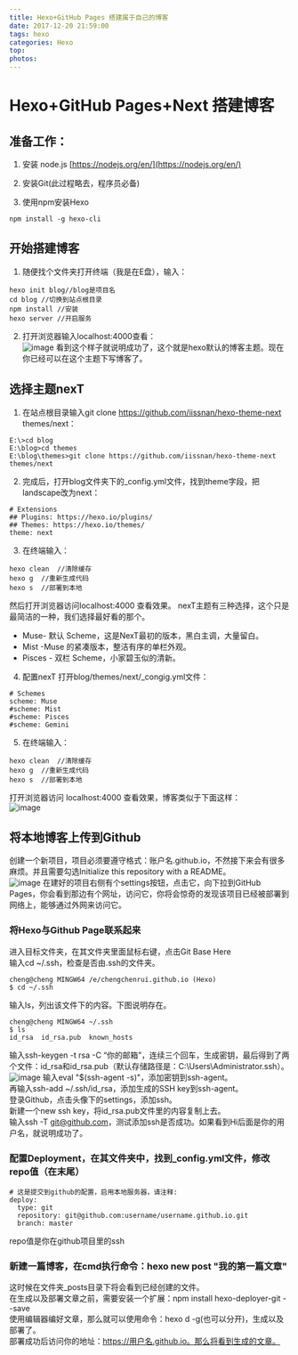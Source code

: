 ```yaml
---
title: Hexo+GitHub Pages 搭建属于自己的博客
date: 2017-12-20 21:59:00
tags: hexo
categories: Hexo
top:
photos:
---
```


# Hexo+GitHub Pages+Next 搭建博客
## 准备工作：
1. 安装 node.js
[https://nodejs.org/en/](https://nodejs.org/en/)  

2. 安装Git(此过程略去，程序员必备)  

3. 使用npm安装Hexo
```
npm install -g hexo-cli
```

## 开始搭建博客
1. 随便找个文件夹打开终端（我是在E盘），输入：
```
hexo init blog//blog是项目名
cd blog //切换到站点根目录
npm install //安装
hexo server //开启服务
```

2. 打开浏览器输入localhost:4000查看：  
![image](http://p6neued6m.bkt.clouddn.com/2018022200121435.png) 
看到这个样子就说明成功了，这个就是hexo默认的博客主题。现在你已经可以在这个主题下写博客了。
    
## 选择主题nexT
1. 在站点根目录输入git clone https://github.com/iissnan/hexo-theme-next themes/next：
```
E:\>cd blog
E:\blog>cd themes
E:\blog\themes>git clone https://github.com/iissnan/hexo-theme-next themes/next
```

2. 完成后，打开blog文件夹下的_config.yml文件，找到theme字段，把landscape改为next：
```
# Extensions
## Plugins: https://hexo.io/plugins/
## Themes: https://hexo.io/themes/
theme: next
```

3. 在终端输入：
```
hexo clean  //清除缓存
hexo g  //重新生成代码
hexo s  //部署到本地
```
然后打开浏览器访问localhost:4000 查看效果。
nexT主题有三种选择，这个只是最简洁的一种，我们选择最好看的那个。
- Muse- 默认 Scheme，这是NexT最初的版本，黑白主调，大量留白。
- Mist -Muse 的紧凑版本，整洁有序的单栏外观。
- Pisces - 双栏 Scheme，小家碧玉似的清新。

4. 配置nexT
打开blog/themes/next/_congig.yml文件：
```
# Schemes
scheme: Muse
#scheme: Mist
#scheme: Pisces
#scheme: Gemini
```

5. 在终端输入：
```
hexo clean  //清除缓存
hexo g  //重新生成代码
hexo s  //部署到本地
```
打开浏览器访问 localhost:4000 查看效果，博客类似于下面这样：  
![image](http://p6neued6m.bkt.clouddn.com/blog_01.png) 

## 将本地博客上传到Github
创建一个新项目，项目必须要遵守格式：账户名.github.io，不然接下来会有很多麻烦。并且需要勾选Initialize this repository with a README。  
![image](http://p6neued6m.bkt.clouddn.com/blog_02.png) 
在建好的项目右侧有个settings按钮，点击它，向下拉到GitHub Pages，你会看到那边有个网址，访问它，你将会惊奇的发现该项目已经被部署到网络上，能够通过外网来访问它。  

### 将Hexo与Github Page联系起来
进入目标文件夹，在其文件夹里面鼠标右键，点击Git Base Here  
输入cd ~/.ssh，检查是否由.ssh的文件夹。
```
cheng@cheng MINGW64 /e/chengchenrui.github.io (Hexo)
$ cd ~/.ssh
```

输入ls，列出该文件下的内容。下图说明存在。
```
cheng@cheng MINGW64 ~/.ssh
$ ls
id_rsa  id_rsa.pub  known_hosts
```

输入ssh-keygen -t rsa -C “你的邮箱”，连续三个回车，生成密钥，最后得到了两个文件：id_rsa和id_rsa.pub（默认存储路径是：C:\Users\Administrator\.ssh）。  
![image](http://p6neued6m.bkt.clouddn.com/blog_03.png)
输入eval "$(ssh-agent -s)"，添加密钥到ssh-agent。  
再输入ssh-add ~/.ssh/id_rsa，添加生成的SSH key到ssh-agent。  
登录Github，点击头像下的settings，添加ssh。  
新建一个new ssh key，将id_rsa.pub文件里的内容复制上去。  
输入ssh -T git@github.com，测试添加ssh是否成功。如果看到Hi后面是你的用户名，就说明成功了。  

### 配置Deployment，在其文件夹中，找到_config.yml文件，修改repo值（在末尾）
```
# 这是提交到github的配置，启用本地服务器，请注释:
deploy:
  type: git
  repository: git@github.com:username/username.github.io.git
  branch: master
```
repo值是你在github项目里的ssh  

### 新建一篇博客，在cmd执行命令：hexo new post "我的第一篇文章"  
这时候在文件夹_posts目录下将会看到已经创建的文件。  
在生成以及部署文章之前，需要安装一个扩展：npm install hexo-deployer-git --save  
使用编辑器编好文章，那么就可以使用命令：hexo d -g(也可以分开)，生成以及部署了。  
部署成功后访问你的地址：https://用户名.github.io。那么将看到生成的文章。 